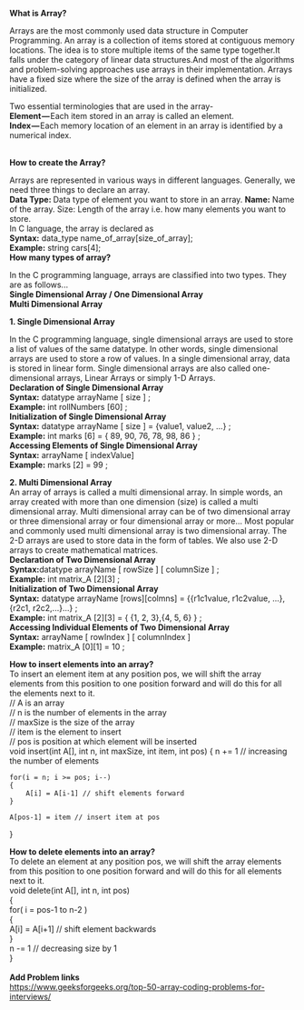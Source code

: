 <b>What is Array?</b>

Arrays are the most commonly used data structure in Computer Programming. An array is a collection of items stored at contiguous memory locations. The idea is to store multiple items of the same type together.It falls under the category of linear data structures.And most of the algorithms and problem-solving approaches use arrays in their implementation. Arrays have a fixed size where the size of the array is defined when the array is initialized.

Two essential terminologies that are used in the array-<br>
<b>Element —</b> Each item stored in an array is called an element.<br>
<b>Index —</b> Each memory location of an element in an array is identified by a numerical index.

<br>
<b>How to create the Array?</b>

Arrays are represented in various ways in different languages. Generally, we need three things to declare an array.
<br>
<b>Data Type: </b>Data type of element you want to store in an array.
<b>Name:</b> Name of the array.
Size: Length of the array i.e. how many elements you want to store.<br>
In C language, the array is declared as<br>
<b>Syntax:</b> data_type name_of_array[size_of_array];<br>
<b>Example:</b> string cars[4];
<br>
<b>How many types of array?</b>

In the C programming language, arrays are classified into two types. They are as follows...<br>
<b>Single Dimensional Array / One Dimensional Array<br>
Multi Dimensional Array</b><br>

<b>1. Single Dimensional Array</b>

In the C programming language, single dimensional arrays are used to store a list of values of the same datatype. In other words, single dimensional arrays are used to store a row of values. In a single dimensional array, data is stored in linear form. Single dimensional arrays are also called one-dimensional arrays, Linear Arrays or simply 1-D Arrays.
<br>
<b>Declaration of Single Dimensional Array</b><br>
<b>Syntax:</b> datatype arrayName [ size ] ;<br>
<b>Example:</b> int rollNumbers [60] ;<br>
<b>Initialization of Single Dimensional Array</b><br>
<b>Syntax:</b> datatype arrayName [ size ] = {value1, value2, ...} ;<br>
<b>Example:</b> int marks [6] = { 89, 90, 76, 78, 98, 86 } ;<br>
<b>Accessing Elements of Single Dimensional Array</b><br>
<b>Syntax:</b> arrayName [ indexValue]<br>
<b>Example:</b> marks [2] = 99 ;<br>

<b>2. Multi Dimensional Array</b><br>
An array of arrays is called a multi dimensional array. In simple words, an array created with more than one dimension (size) is called a multi dimensional array. Multi dimensional array can be of two dimensional array or three dimensional array or four dimensional array or more...
 Most popular and commonly used multi dimensional array is two dimensional array. The 2-D arrays are used to store data in the form of tables. We also use 2-D arrays to create mathematical matrices.
<br>
<b>Declaration of Two Dimensional Array</b><br>
<b>Syntax:</b>datatype arrayName [ rowSize ] [ columnSize ] ;<br>
<b>Example:</b> int matrix_A [2][3] ;<br>
<b>Initialization of Two Dimensional Array</b><br>
<b>Syntax:</b> datatype arrayName [rows][colmns] = {{r1c1value, r1c2value, ...},{r2c1, r2c2,...}...} ;<br>
<b>Example:</b> int matrix_A [2][3] = { {1, 2, 3},{4, 5, 6} } ;<br>
<b>Accessing Individual Elements of Two Dimensional Array</b><br>
<b>Syntax:</b> arrayName [ rowIndex ] [ columnIndex ]<br>
<b>Example:</b> matrix_A [0][1] = 10 ;<br>

<b>How to insert elements into an array?</b><br>
To insert an element item at any position pos, we will shift the array elements from this position to one position forward and will do this for all the elements next to it.
<br>// A is an array<br>
// n is the number of elements in the array<br>
// maxSize is the size of the array<br>
// item is the element to insert<br>
// pos is position at which element will be inserted<br>
void insert(int A[], int n, int maxSize, int item, int pos)
{
    n += 1 // increasing the number of elements
    
    for(i = n; i >= pos; i--)
    {
        A[i] = A[i-1] // shift elements forward
    }
    
    A[pos-1] = item // insert item at pos
}

<b>How to delete elements into an array?</b><br>
To delete an element at any position pos, we will shift the array elements from this position to one position forward and will do this for all elements next to it.
<br>
void delete(int A[], int n, int pos)<br>
{<br>
    for( i = pos-1 to n-2 )<br>
    {<br>
        A[i] = A[i+1] // shift element backwards<br>
    }<br>
    n -= 1 // decreasing size by 1<br>
}<br>
<br>
<b>Add Problem links</b><br>
https://www.geeksforgeeks.org/top-50-array-coding-problems-for-interviews/


